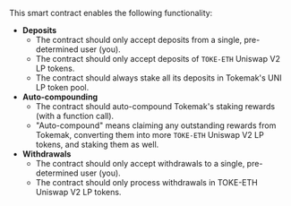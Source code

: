 This smart contract enables the following functionality:

- **Deposits**
  - The contract should only accept deposits from a single, pre-determined user (you).
  - The contract should only accept deposits of `TOKE-ETH` Uniswap V2 LP tokens.
  - The contract should always stake all its deposits in Tokemak's UNI LP token pool.
- **Auto-compounding**
  - The contract should auto-compound Tokemak's staking rewards (with a function call).
  - "Auto-compound" means claiming any outstanding rewards from Tokemak, converting them into more `TOKE-ETH` Uniswap V2 LP tokens, and staking them as well.
- **Withdrawals**
  - The contract should only accept withdrawals to a single, pre-determined user (you).
  - The contract should only process withdrawals in TOKE-ETH Uniswap V2 LP tokens.
